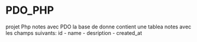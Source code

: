 # PDO_PHP
projet Php notes avec PDO 
la base de donne contient une tablea notes avec les champs suivants:
id - name - desription - created_at
